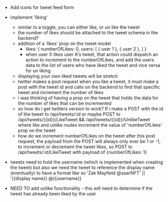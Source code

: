 - Add icons for tweet feed form

- implement 'liking'
    - similar to a toggle, you can either like, or un like the tweet
    - the number of likes should be attached to the tweet schema in the backend?
    - addition of a 'likes' prop on the tweet model
        - likes: {
            numberOfLikes: 0,
            users: [
                {
                    user 1
                },
                {
                    user 2
                },
            ]
        }
        - when user X likes user A's tweet, that action could dispatch an action to increment to the numberOfLikes, and add the users data to the list of users who have liked the tweet and vice versa for un liking
    - displaying your own liked tweets will be stretch
    - twitter makes a post request when you like a tweet, it must make a post with the tweet id and calls on the backend to find that specific tweet and increment the number of likes
    - i was thinking of having a prop on the tweet that holds the data for the number of likes that can be incremented
    - so how do i get twitters version to work? If i make a POST with the id of the tweet to /api/tweets/:id or maybe POST to /api/tweets/{{id}}/LikeTweet && /api/tweets/{{id}}/UnlikeTweet where like and unlike routes increment the value of 'numberOfLikes' prop on the tweet
    - how do we increment numberOfLikes on the tweet after this post request, the payload from the POST will always only ever be 1 or -1, to increment or decrement the tweet likes, so POST to /api/tweets/:id/LikeTweet with payload of {numberOfLikes: 1}


- tweets need to hold the username (which is implemented when creating the tweet) but also we need the tweet to reference the display name (eventually) to have a format like so 'Zak Mayfield @zaarNFT' || '{{display name}} @{{username}}

- NEED TO add unlike functionality - this will need to determine if the tweet has already been liked by the user